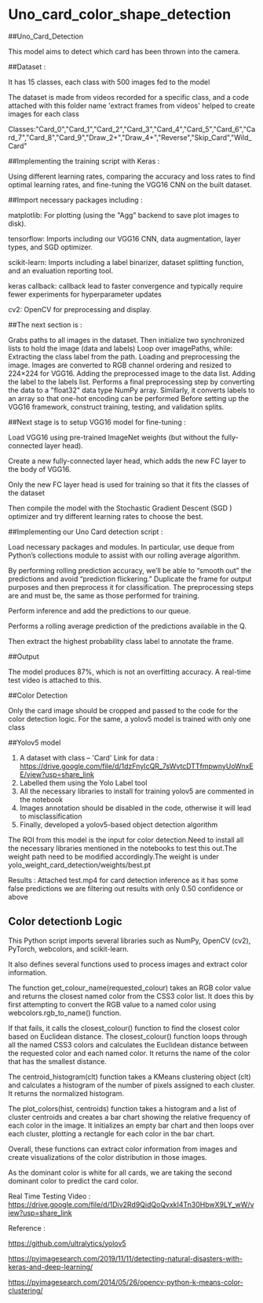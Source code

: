 # Uno_card_color_shape_detection
 
##Uno_Card_Detection

This model aims to detect which card has been thrown into the camera.

##Dataset :

It has 15 classes, each class with 500 images fed to the model

The dataset is made from videos recorded for a specific class, and a code attached with this folder name 'extract frames from videos' helped to create images for each class

Classes:"Card_0","Card_1","Card_2","Card_3","Card_4","Card_5","Card_6","Card_7","Card_8","Card_9","Draw_2+","Draw_4+","Reverse","Skip_Card","Wild_Card"

##Implementing the training script with Keras : 

Using different learning rates, comparing the accuracy and loss rates to find optimal learning rates, and fine-tuning the VGG16 CNN on the built dataset.

##Import necessary packages including :

matplotlib: For plotting (using the "Agg" backend to save plot images to disk).

tensorflow: Imports including our VGG16 CNN, data augmentation, layer types, and SGD optimizer.

scikit-learn: Imports including a label binarizer, dataset splitting function, and an evaluation reporting tool.

keras callback: callback lead to faster convergence and typically require fewer experiments for hyperparameter updates

cv2: OpenCV for preprocessing and display.

##The next section is :
 
Grabs paths to all images in the dataset. Then initialize two synchronized lists to hold the image (data and labels)
Loop over imagePaths, while:
Extracting the class label from the path.
Loading and preprocessing the image. Images are converted to RGB channel ordering and resized to 224×224 for VGG16.
Adding the preprocessed image to the data list.
Adding the label to the labels list.
Performs a final preprocessing step by converting the data to a "float32" data type NumPy array.
Similarly, it converts labels to an array so that one-hot encoding can be performed
Before setting up the VGG16 framework, construct training, testing, and validation splits.

##Next stage is to setup VGG16 model for fine-tuning :

Load VGG16 using pre-trained ImageNet weights (but without the fully-connected layer head).

Create a new fully-connected layer head, which adds the new FC layer to the body of VGG16.

Only the new FC layer head is used for training so that it fits the classes of the dataset

Then compile the model with the Stochastic Gradient Descent (SGD ) optimizer and try different learning rates to choose the best.

##Implementing our Uno Card detection script : 

Load necessary packages and modules. In particular, use deque from Python’s collections module to assist with our rolling average algorithm.

By performing rolling prediction accuracy, we’ll be able to “smooth out” the predictions and avoid “prediction flickering.”
Duplicate the frame for output purposes and then preprocess it for classification. The preprocessing steps are and must be, the same as those performed for training.

Perform inference and add the predictions to our queue.

Performs a rolling average prediction of the predictions available in the Q.

Then extract the highest probability class label to annotate the frame.

##Output 

The model produces 87%, which is not an overfitting accuracy. A real-time test video is attached to this.

##Color Detection 

Only the card image should be cropped and passed to the code for the color detection logic. For the same, a yolov5 model is trained with only one class

##Yolov5 model

1. A dataset with class – 'Card' Link for data : https://drive.google.com/file/d/1dzFnyIcQR_7sWvtcDTTfmpwnyUoWnxEE/view?usp=share_link
2. Labelled them using the Yolo Label tool
3. All the necessary libraries to install for training yolov5 are commented in the notebook
3. Images annotation should be disabled in the code, otherwise it will lead to misclassification
4. Finally, developed a yolov5-based object detection algorithm

The ROI from this model is the input for color detection.Need to install all the necessary libraries mentioned in the notebooks to test this out.The weight path need to be modified accordingly.The weight is under yolo_weight_card_detection/weights/best.pt

Results : Attached test.mp4 for card detection inference as it has some false predictions we are filtering out results with only 0.50 confidence or above

## Color detectionb Logic

This Python script imports several libraries such as NumPy, OpenCV (cv2), PyTorch, webcolors, and scikit-learn.

It also defines several functions used to process images and extract color information.

The function get_colour_name(requested_colour) takes an RGB color value and returns the closest named color from the CSS3 color list. It does this by first attempting to convert the RGB value to a named color using webcolors.rgb_to_name() function.

If that fails, it calls the closest_colour() function to find the closest color based on Euclidean distance.
The closest_colour() function loops through all the named CSS3 colors and calculates the Euclidean distance between the requested color and each named color. It returns the name of the color that has the smallest distance.

The centroid_histogram(clt) function takes a KMeans clustering object (clt) and calculates a histogram of the number of pixels assigned to each cluster. It returns the normalized histogram.

The plot_colors(hist, centroids) function takes a histogram and a list of cluster centroids and creates a bar chart showing the relative frequency of each color in the image. It initializes an empty bar chart and then loops over each cluster, plotting a rectangle for each color in the bar chart.

Overall, these functions can extract color information from images and create visualizations of the color distribution in those images.

As the dominant color is white for all cards, we are taking the second dominant color to predict the card color. 

Real Time Testing Video : https://drive.google.com/file/d/1Div2Rd9QidQoQvxkI4Tn30HbwX9LY_wW/view?usp=share_link

Reference : 

https://github.com/ultralytics/yolov5

https://pyimagesearch.com/2019/11/11/detecting-natural-disasters-with-keras-and-deep-learning/

https://pyimagesearch.com/2014/05/26/opencv-python-k-means-color-clustering/


